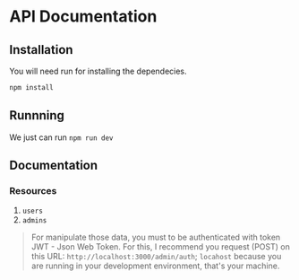 # API Documentation

## Installation

You will need run for installing the dependecies.
```bash
npm install
```

## Runnning

We just can run `npm run dev`

## Documentation

### Resources
1. `users`
2. `admins`

> For manipulate those data, you must to be authenticated with token JWT - Json Web Token. For this, I recommend you request (POST) on this URL: `http://localhost:3000/admin/auth`; `locahost` because you are running in your development environment, that's your machine.

